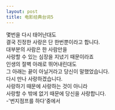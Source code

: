```yaml
---
layout: post
title: 电影经典台词5
---
```


<p>몇번을 다시 태어난대도<br />결국 진정한 사랑은 단 한번뿐이라고 합니다.<br />대부분의 사람은 한 사람만을<br />사랑할 수 있는 심장을 지녔기 때문이라죠<br />인생의 절벽 아래로 뛰어내린대도<br />그 아래는 끝이 아닐거라고 당신이 말했었습니다.<br />다시 만나 사랑하겠습니다.<br />사랑하기 때문에 사랑하는 것이 아니라  <br />사랑할 수 밖에 없기 때문에 당신을 사랑합니다.<br />-&#39;번지점프를 하다&#39;중에서</p>

